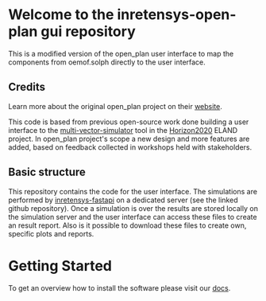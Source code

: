 # Welcome to the inretensys-open-plan gui repository
This is a modified version of the open_plan user interface to map the components from oemof.solph directly to the user interface. 

## Credits
Learn more about the original open_plan project on their [website](https://open-plan-tool.org/).

This code is based from previous open-source work done building a user interface to the [multi-vector-simulator](https://github.com/rl-institut/multi-vector-simulator) tool in the [Horizon2020](https://elandh2020.eu/) ELAND project. In open_plan project's scope a new design and more features are added, based on feedback collected in workshops held with stakeholders.

## Basic structure
This repository contains the code for the user interface. The simulations are performed by [inretensys-fastapi](https://github.com/in-RET/inretensys-fastapi) on a dedicated server (see the linked github repository). Once a simulation is over the results are stored locally on the simulation server and the user interface can access these files to create an result report. Also is it possible to download these files to create own, specific plots and reports.

# Getting Started
To get an overview how to install the software please visit our [docs](https://in-ret.github.io/in.RET-EnSys-open-plan-GUI/).
